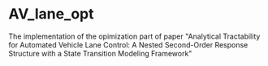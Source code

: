 # AV_lane_opt

The implementation of the opimization part of paper "Analytical Tractability for Automated Vehicle Lane Control: A Nested Second-Order Response Structure with a State Transition Modeling Framework" 
